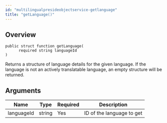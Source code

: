 ```yaml
---
id: "multilingualpresideobjectservice-getlanguage"
title: "getLanguage()"
---
```



## Overview




```luceescript
public struct function getLanguage(
      required string languageId
)
```

Returns a structure of language details for the given language.
If the language is not an actively translatable language,
an empty structure will be returned.

## Arguments


<div class="table-responsive"><table class="table"><thead><tr><th>Name</th><th>Type</th><th>Required</th><th>Description</th></tr></thead><tbody><tr><td>languageId</td><td>string</td><td>Yes</td><td>ID of the language to get</td></tr></tbody></table></div>